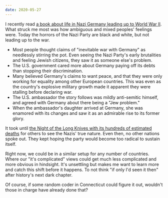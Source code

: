```yaml
---
date: 2020-05-27
---
```


I recently read [a book about life in Nazi Germany leading up to World War II](https://www.amazon.com/Garden-Beasts-Terror-American-Hitlers-ebook/dp/B004HFRJM6). What struck me most was how ambiguous and mixed peoples' feelings were. Today the horrors of the Nazi Party are black and white, but not leading up to the war.

* Most people thought claims of "inevitable war with Germany" as needlessly stirring the pot. Even seeing the Nazi Party's early brutalities and feeling Jewish citizens, they saw it as someone else's problem.
* The U.S. government cared more about Germany paying off its debts than stopping their discrimination.
* Many believed Germany's claims to want peace, and that they were only working for equality among other European countries. This was even as the country's explosive military growth made it apparent they were stalling before declaring war.
* The U.S. ambassador the story follows was mildly anti-semitic himself, and agreed with Germany about there being a "Jew problem."
* When the ambassador's daughter arrived at Germany, she was enamored with its changes and saw it as an admirable rise to its former glory.

It took until [the Night of the Long Knives with its hundreds of estimated deaths](https://en.wikipedia.org/wiki/Night_of_the_Long_Knives) for others to see the Nazis' true nature. Even then, no other nations spoke out. They kept hoping the party would become too radical to sustain itself.

Right now, we could be in a similar setup for any number of countries. Where our "it's complicated" views could get much less complicated and more obvious in hindsight. It's unsettling but makes me want to learn more and catch this shift before it happens. To not think "if only I'd seen it then" after history's next dark chapter.

Of course, if some random coder in Connecticut could figure it out, wouldn't those in charge have already done that?
